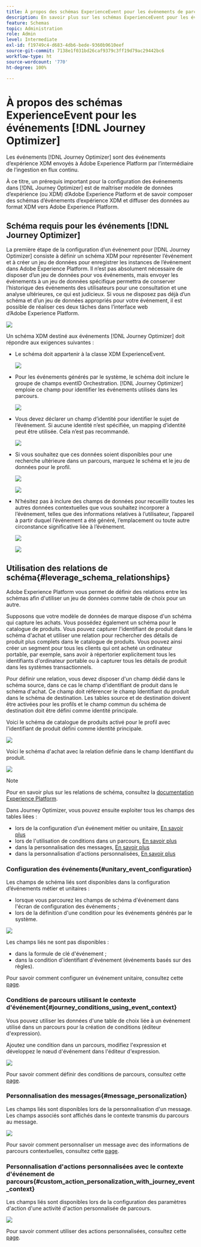 ```yaml
---
title: À propos des schémas ExperienceEvent pour les événements de parcours
description: En savoir plus sur les schémas ExperienceEvent pour les événements de parcours
feature: Schemas
topic: Administration
role: Admin
level: Intermediate
exl-id: f19749c4-d683-4db6-bede-9360b9610eef
source-git-commit: 7138e1f031bd26caf9379c3ff19d79ac29442bc6
workflow-type: ht
source-wordcount: '770'
ht-degree: 100%

---
```


# À propos des schémas ExperienceEvent pour les événements [!DNL Journey Optimizer]

Les événements [!DNL Journey Optimizer] sont des événements d’expérience XDM envoyés à Adobe Experience Platform par l’intermédiaire de l’ingestion en flux continu.

À ce titre, un prérequis important pour la configuration des événements dans [!DNL Journey Optimizer] est de maîtriser modèle de données d’expérience (ou XDM) d’Adobe Experience Platform et de savoir composer des schémas d’événements d’expérience XDM et diffuser des données au format XDM vers Adobe Experience Platform.

## Schéma requis pour les événements [!DNL Journey Optimizer]

La première étape de la configuration d’un événement pour [!DNL Journey Optimizer] consiste à définir un schéma XDM pour représenter l’événement et à créer un jeu de données pour enregistrer les instances de l’événement dans Adobe Experience Platform. Il n’est pas absolument nécessaire de disposer d’un jeu de données pour vos événements, mais envoyer les événements à un jeu de données spécifique permettra de conserver l’historique des événements des utilisateurs pour une consultation et une analyse ultérieures, ce qui est judicieux. Si vous ne disposez pas déjà d’un schéma et d’un jeu de données appropriés pour votre événement, il est possible de réaliser ces deux tâches dans l’interface web d’Adobe Experience Platform.

![](../assets/schema1.png)

Un schéma XDM destiné aux événements [!DNL Journey Optimizer] doit répondre aux exigences suivantes :

* Le schéma doit appartenir à la classe XDM ExperienceEvent.

   ![](../assets/schema2.png)

* Pour les événements générés par le système, le schéma doit inclure le groupe de champs eventID Orchestration. [!DNL Journey Optimizer] emploie ce champ pour identifier les événements utilisés dans les parcours.

   ![](../assets/schema3.png)

* Vous devez déclarer un champ d’identité pour identifier le sujet de l’événement. Si aucune identité n’est spécifiée, un mapping d’identité peut être utilisée. Cela n’est pas recommandé.

   ![](../assets/schema4.png)

* Si vous souhaitez que ces données soient disponibles pour une recherche ultérieure dans un parcours, marquez le schéma et le jeu de données pour le profil.

   ![](../assets/schema5.png)

   ![](../assets/schema6.png)

* N’hésitez pas à inclure des champs de données pour recueillir toutes les autres données contextuelles que vous souhaitez incorporer à l’événement, telles que des informations relatives à l’utilisateur, l’appareil à partir duquel l’événement a été généré, l’emplacement ou toute autre circonstance significative liée à l’événement.

   ![](../assets/schema7.png)

   ![](../assets/schema8.png)

## Utilisation des relations de schéma{#leverage_schema_relationships}

Adobe Experience Platform vous permet de définir des relations entre les schémas afin d&#39;utiliser un jeu de données comme table de choix pour un autre.

Supposons que votre modèle de données de marque dispose d&#39;un schéma qui capture les achats. Vous possédez également un schéma pour le catalogue de produits. Vous pouvez capturer l&#39;identifiant de produit dans le schéma d&#39;achat et utiliser une relation pour rechercher des détails de produit plus complets dans le catalogue de produits. Vous pouvez ainsi créer un segment pour tous les clients qui ont acheté un ordinateur portable, par exemple, sans avoir à répertorier explicitement tous les identifiants d&#39;ordinateur portable ou à capturer tous les détails de produit dans les systèmes transactionnels.

Pour définir une relation, vous devez disposer d&#39;un champ dédié dans le schéma source, dans ce cas le champ d&#39;identifiant de produit dans le schéma d&#39;achat. Ce champ doit référencer le champ Identifiant du produit dans le schéma de destination. Les tables source et de destination doivent être activées pour les profils et le champ commun du schéma de destination doit être défini comme identité principale.

Voici le schéma de catalogue de produits activé pour le profil avec l&#39;identifiant de produit défini comme identité principale.

![](../assets/schema9.png)

Voici le schéma d&#39;achat avec la relation définie dans le champ Identifiant du produit.

![](../assets/schema10.png)

>[!NOTE]
>
>Pour en savoir plus sur les relations de schéma, consultez la [documentation Experience Platform](https://experienceleague.adobe.com/docs/platform-learn/tutorials/schemas/configure-relationships-between-schemas.html?lang=fr).

Dans Journey Optimizer, vous pouvez ensuite exploiter tous les champs des tables liées :

* lors de la configuration d’un événement métier ou unitaire, [En savoir plus](../event/experience-event-schema.md#unitary_event_configuration)
* lors de l&#39;utilisation de conditions dans un parcours, [En savoir plus](../event/experience-event-schema.md#journey_conditions_using_event_context)
* dans la personnalisation des messages, [En savoir plus](../event/experience-event-schema.md#message_personalization)
* dans la personnalisation d&#39;actions personnalisées, [En savoir plus](../event/experience-event-schema.md#custom_action_personalization_with_journey_event_context)

### Configuration des événements{#unitary_event_configuration}

Les champs de schéma liés sont disponibles dans la configuration d’événements métier et unitaires :

* lorsque vous parcourez les champs de schéma d&#39;événement dans l&#39;écran de configuration des événements ;
* lors de la définition d&#39;une condition pour les événements générés par le système.

![](../assets/schema11.png)

Les champs liés ne sont pas disponibles :

* dans la formule de clé d&#39;événement ;
* dans la condition d&#39;identifiant d&#39;événement (événements basés sur des règles).

Pour savoir comment configurer un événement unitaire, consultez cette [page](../event/about-creating.md).

### Conditions de parcours utilisant le contexte d&#39;événement{#journey_conditions_using_event_context}

Vous pouvez utiliser les données d&#39;une table de choix liée à un événement utilisé dans un parcours pour la création de conditions (éditeur d&#39;expression).

Ajoutez une condition dans un parcours, modifiez l&#39;expression et développez le nœud d&#39;événement dans l&#39;éditeur d&#39;expression.

![](../assets/schema12.png)

Pour savoir comment définir des conditions de parcours, consultez cette [page](../building-journeys/condition-activity.md).

### Personnalisation des messages{#message_personalization}

Les champs liés sont disponibles lors de la personnalisation d&#39;un message. Les champs associés sont affichés dans le contexte transmis du parcours au message.

![](../assets/schema14.png)

Pour savoir comment personnaliser un message avec des informations de parcours contextuelles, consultez cette [page](../personalization/personalization-use-case.md).

### Personnalisation d&#39;actions personnalisées avec le contexte d&#39;événement de parcours{#custom_action_personalization_with_journey_event_context}

Les champs liés sont disponibles lors de la configuration des paramètres d&#39;action d&#39;une activité d&#39;action personnalisée de parcours.

![](../assets/schema13.png)

Pour savoir comment utiliser des actions personnalisées, consultez cette [page](../building-journeys/using-custom-actions.md).
